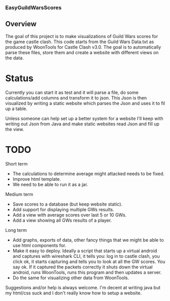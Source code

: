 ### EasyGuildWarsScores ###

## Overview ##

The goal of this project is to make visualizations of Guild Wars scores for the game castle clash. This code starts from the Guild Wars Data.txt as produced by WoonTools for Castle Clash v3.0. The goal is to automatically parse these files, store them and create a website with different views on the data.

# Status #
Currently you can start it as test and it will parse a file, do some calculations/add columns and transform it to json. This Json is then visualized by writing a static website which parses the Json and uses it to fil up a table.

Unless someone can help set up a better system for a website I'll keep with writing out Json from Java and make static websites read Json and fill up the view. 

# TODO #
Short term 
- The calculations to determine average might attacked needs to be fixed.
- Improve html template.
- We need to be able to run it as a jar.

Medium term
- Save scores to a database (but keep website static).
- Add support for displaying multiple GWs results.
- Add a view with average scores over last 5 or 10 GWs.
- Add a view showing all GWs results of a player.

Long term
- Add graphs, exports of data, other fancy things that we might be able to use html components for.
- Make it easy to deploy. Ideally a script that starts up a virtual android and captures with wireshark CLI, it tells you: log in to castle clash, you click ok, it starts capturing and tells you to look at all the GW scores. You say ok. If it captured the packets correctly it shuts down the virtual android, runs WoonTools, runs this program and then updates a server.
- Do the same for visualizing other data from WoonTools.

Suggestions and/or help is always welcome. I'm decent at writing java but my html/css suck and I don't really know how to setup a website.

